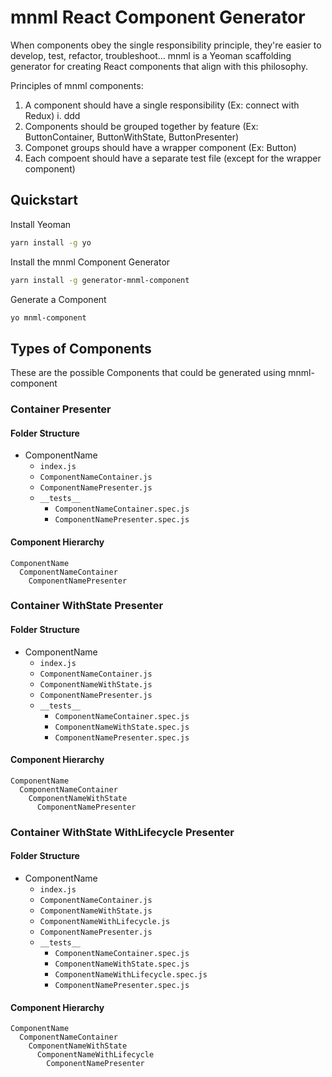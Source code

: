 # mnml React Component Generator

When components obey the single responsibility principle, they're easier to develop, test, refactor, troubleshoot...
mnml is a Yeoman scaffolding generator for creating React components that align with this philosophy.

Principles of mnml components:
1. A component should have a single responsibility (Ex: connect with Redux)
  i. ddd
2. Components should be grouped together by feature (Ex: ButtonContainer, ButtonWithState, ButtonPresenter)
3. Componet groups should have a wrapper component (Ex: Button)
4. Each compoent should have a separate test file (except for the wrapper component)

## Quickstart

Install Yeoman

```bash
yarn install -g yo
```

Install the mnml Component Generator

```bash
yarn install -g generator-mnml-component
```

Generate a Component

```bash
yo mnml-component
```

## Types of Components

These are the possible Components that could be generated using mnml-component

### Container Presenter

#### Folder Structure

- ComponentName
  - `index.js`
  - `ComponentNameContainer.js`
  - `ComponentNamePresenter.js`
  - `__tests__`
    - `ComponentNameContainer.spec.js`
    - `ComponentNamePresenter.spec.js`

#### Component Hierarchy

```
ComponentName
  ComponentNameContainer
    ComponentNamePresenter
```

### Container WithState Presenter

#### Folder Structure

- ComponentName
  - `index.js`
  - `ComponentNameContainer.js`
  - `ComponentNameWithState.js`
  - `ComponentNamePresenter.js`
  - `__tests__`
    - `ComponentNameContainer.spec.js`
    - `ComponentNameWithState.spec.js`
    - `ComponentNamePresenter.spec.js`

#### Component Hierarchy

```
ComponentName
  ComponentNameContainer
    ComponentNameWithState
      ComponentNamePresenter
```

### Container WithState WithLifecycle Presenter

#### Folder Structure

- ComponentName
  - `index.js`
  - `ComponentNameContainer.js`
  - `ComponentNameWithState.js`
  - `ComponentNameWithLifecycle.js`
  - `ComponentNamePresenter.js`
  - `__tests__`
    - `ComponentNameContainer.spec.js`
    - `ComponentNameWithState.spec.js`
    - `ComponentNameWithLifecycle.spec.js`
    - `ComponentNamePresenter.spec.js`

#### Component Hierarchy

```
ComponentName
  ComponentNameContainer
    ComponentNameWithState
      ComponentNameWithLifecycle
        ComponentNamePresenter
```
